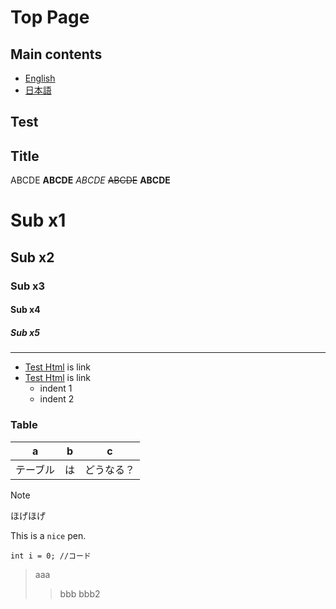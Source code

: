 # Top Page

## Main contents

- [English](en-us)
- [日本語](ja-jp)

## Test

## Title

ABCDE **ABCDE** *ABCDE* ~~ABCDE~~ __ABCDE__

# Sub x1
## Sub x2
### Sub x3
#### Sub x4
##### Sub x5

----

- [Test Html](test.html) is link
- [Test Html](test.html) is link
    - indent 1
    - indent 2

### Table


|a|b|c|
|---|---|---|
|テーブル|は|どうなる？|

> [!NOTE]
> ほげほげ

This is a `nice` pen.

```java:title
int i = 0; //コード
```

> aaa
>> bbb 
>> bbb2

<script>
    function redirectURL() {
      const language = window.navigator.language || window.navigator.userLanguage || window.navigator.browserLanguage;
      if (language.startsWith('ja')) {
        location.href = `/ja-jp/`;
      }
      else {
        location.href = `/en-us/`;
      }
    }

    redirectURL();
</script>

